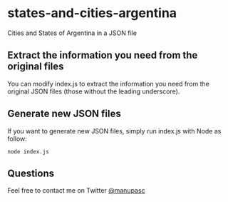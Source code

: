# states-and-cities-argentina
Cities and States of Argentina in a JSON file

## Extract the information you need from the original files
You can modify index.js to extract the information you need from the original JSON files (those without the leading underscore).

## Generate new JSON files
If you want to generate new JSON files, simply run index.js with Node as follow:

```
node index.js
```

## Questions
Feel free to contact me on Twitter [@manupasc](https://twitter.com/manupasc)
